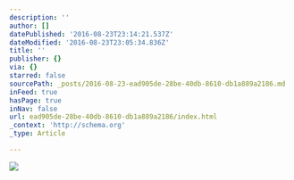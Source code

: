 ```yaml
---
description: ''
author: []
datePublished: '2016-08-23T23:14:21.537Z'
dateModified: '2016-08-23T23:05:34.836Z'
title: ''
publisher: {}
via: {}
starred: false
sourcePath: _posts/2016-08-23-ead905de-28be-40db-8610-db1a889a2186.md
inFeed: true
hasPage: true
inNav: false
url: ead905de-28be-40db-8610-db1a889a2186/index.html
_context: 'http://schema.org'
_type: Article

---
```

![](https://the-grid-user-content.s3-us-west-2.amazonaws.com/1b3b868b-d79e-4fc7-a874-d47de9ef6b8c.jpg)